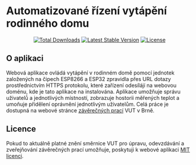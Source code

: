 # Automatizované řízení vytápění rodinného domu

<p align="center">
    <a href="https://packagist.org/packages/sloukapetr/bachelors_thesis-web_application"><img src="https://img.shields.io/packagist/dt/sloukapetr/bachelors_thesis-web_application" alt="Total Downloads"></a>
    <a href="https://packagist.org/packages/sloukapetr/bachelors_thesis-web_application"><img src="https://img.shields.io/packagist/v/sloukapetr/bachelors_thesis-web_application" alt="Latest Stable Version"></a>
    <a href="https://packagist.org/packages/sloukapetr/bachelors_thesis-web_application"><img src="https://img.shields.io/packagist/l/sloukapetr/bachelors_thesis-web_application" alt="License"></a>
</p>


## O aplikaci

Webová aplikace ovládá vytápění v rodinném domě pomocí jednotek založených na čipech ESP8266 a ESP32 zpravidla přes URL dotazy prostřednictvím HTTPS protokolu, které zařízení odesílájí na webovou doménu, kde je tato aplikace na instalována.
Aplikace umožňuje správu uživatelů a jednotlivých místností, zobrazuje hostorii měřených teplot a umoňuje přidělení oprávnění jednotlivým uživatelům.
Celá práce je dostupná na webové stránce [závěrečných prací](https://www.vut.cz/studenti/zav-prace/detail/151076) VUT v Brně.


## Licence

Pokud to aktuálně platné znění směrnice VUT pro úpravu, odevzdávání a zveřejňování závěrečných prací umožňuje, poskytuji k webové aplikaci [MIT licenci](https://opensource.org/licenses/MIT).
